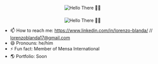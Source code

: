 <p align="center">
  <img src="https://scontent.faep8-1.fna.fbcdn.net/v/t39.30808-6/257449986_10223254876854526_2584921497184874201_n.jpg?_nc_cat=105&ccb=1-5&_nc_sid=730e14&_nc_eui2=AeE2q0XCBtJLk2h_0PXI05nxBbNq1yxzrrUFs2rXLHOutVTLdHefqz5YdggpT9VQjzQ&_nc_ohc=nMeLr_nmz3IAX80RXhf&_nc_ht=scontent.faep8-1.fna&oh=8a92b49dcf177719fc35b3aab5d15b27&oe=6199991B" alt='Hello There 👋👋' />
</p>

###

<p align="center">
  <img src="https://scontent.faep8-1.fna.fbcdn.net/v/t39.30808-6/257449986_10223254876854526_2584921497184874201_n.jpg?_nc_cat=105&ccb=1-5&_nc_sid=730e14&_nc_eui2=AeE2q0XCBtJLk2h_0PXI05nxBbNq1yxzrrUFs2rXLHOutVTLdHefqz5YdggpT9VQjzQ&_nc_ohc=nMeLr_nmz3IAX80RXhf&_nc_ht=scontent.faep8-1.fna&oh=8a92b49dcf177719fc35b3aab5d15b27&oe=6199991B" alt='Hello There 👋👋' />
</p>


- 📫 How to reach me: https://www.linkedin.com/in/lorenzo-blanda/ // lorenzoblanda17@gmail.com
- 😄 Pronouns: he/him
- ⚡ Fun fact: Member of Mensa International
- :earth_americas: Portfolio: Soon


<!--
**Yooololo/Yooololo** is a ✨ _special_ ✨ repository because its `README.md` (this file) appears on your GitHub profile.
-->
